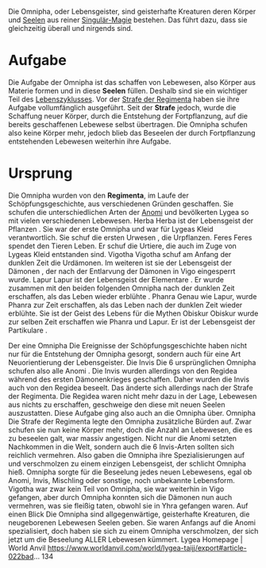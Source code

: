 Die Omnipha, oder Lebensgeister, sind geisterhafte Kreaturen deren Körper und [Seelen](Die%20Seele) aus reiner [Singulär-Magie](Die%20Magie#Ordnungen) bestehen. Das führt dazu, dass sie gleichzeitig überall und nirgends sind.

# Aufgabe
Die Aufgabe der Omnipha ist das schaffen von Lebewesen, also Körper aus Materie formen und in diese **Seelen** füllen. Deshalb sind sie ein wichtiger Teil des [Lebenszyklusses](Der%20Zyklus%20des%20Lebens). Vor der [Strafe der Regimenta](Die%20Strafe%20der%20Regimenta) haben sie ihre Aufgabe vollumfänglich ausgeführt. Seit der **Strafe** jedoch, wurde die Schaffung neuer Körper, durch die Entstehung der Fortpflanzung, auf die bereits geschaffenen Lebewese selbst übertragen.
Die Omnipha schufen also keine Körper mehr, jedoch blieb das Beseelen der durch Fortpflanzung entstehenden Lebewesen weiterhin ihre Aufgabe.

# Ursprung
Die Omnipha wurden von den **Regimenta**, im Laufe der Schöpfungsgeschichte, aus verschiedenen Gründen geschaffen. Sie schufen die unterschiedlichen Arten der [Anomi](Die%20Anomi) und bevölkerten Lygea so mit vielen verschiedenen Lebewesen.
Herba
Herba ist der Lebensgeist der Pflanzen . Sie war der erste Omnipha und war für Lygeas Kleid verantwortlich. Sie schuf die ersten Urwesen , die Urpflanzen.
Feres
Feres spendet den Tieren Leben. Er schuf die Urtiere, die auch im Zuge von Lygeas Kleid entstanden sind.
Vigotha
Vigotha schuf am Anfang der dunklen Zeit die Urdämonen. Im weiteren ist sie der Lebensgeist der Dämonen , der nach der Entlarvung der Dämonen in Vigo eingesperrt wurde.
Lapur
Lapur ist der Lebensgeist der Elementare . Er wurde zusammen mit den beiden folgenden Omnipha nach der dunklen Zeit erschaffen, als das Leben wieder erblühte .
Phanra
Genau wie Lapur, wurde Phanra zur Zeit erschaffen, als das Leben nach der dunklen Zeit wieder erblühte. Sie ist der Geist des Lebens für die Mythen
Obiskur
Obiskur wurde zur selben Zeit erschaffen wie Phanra und Lapur. Er ist der Lebensgeist der Partikulare .


Der eine Omnipha
Die Ereignisse der Schöpfungsgeschichte haben nicht nur für die Entstehung der Omnipha gesorgt, sondern auch für eine Art Neuorientierung der Lebensgeister.
Die Invis
Die 6 ursprünglichen Omnipha schufen also alle Anomi . Die Invis wurden allerdings von den Regidea während des ersten Dämonenkrieges geschaffen. Daher wurden die Invis auch von den Regidea beseelt.
Das änderte sich allerdings nach der Strafe der Regimenta. Die Regidea waren nicht mehr dazu in der Lage, Lebewesen aus nichts zu erschaffen, geschweige den diese mit neuen Seelen auszustatten. Diese Aufgabe ging also auch an die Omnipha über.
Omnipha
Die Strafe der Regimenta legte den Omnipha zusätzliche Bürden auf. Zwar schufen sie nun keine Körper mehr, doch die Anzahl an Lebewesen, die es zu beseelen galt, war massiv angestigen. Nicht nur die Anomi setzten Nachkommen in die Welt, sondern auch die
6 Invis-Arten sollten sich reichlich vermehren.
Also gaben die Omnipha ihre Spezialisierungen auf und verschmolzen zu einem einzigen Lebensgeist, der schlicht Omnipha hieß. Omnipha sorgte für die Beseelung jedes neuen Lebewesens, egal ob Anomi, Invis, Mischling oder sonstige, noch unbekannte
Lebensform.
Vigotha war zwar kein Teil von Omnipha, sie war weiterhin in Vigo gefangen, aber durch Omnipha konnten sich die Dämonen nun auch vermehren, was sie fleißig taten, obwohl sie in Yhra gefangen waren.
Auf einen Blick
Die Omnipha sind allgegenwärtige, geisterhafte Kreaturen, die neugeborenen Lebewesen Seelen geben. Sie waren Anfangs auf die Anomi spezialisiert, doch haben sie sich zu einem Omnipha verschmolzen, der sich jetzt um die Beseelung ALLER Lebewesen
kümmert.
Lygea Homepage | World Anvil https://www.worldanvil.com/world/lygea-taijj/export#article-022bad...
134